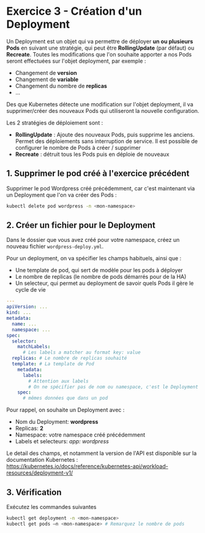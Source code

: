 # Exercice 3 - Création d'un Deployment

Un Deployment est un objet qui va permettre de déployer **un ou plusieurs Pods** en suivant une stratégie, qui peut être **RollingUpdate** (par défaut) ou **Recreate**. Toutes les modifications que l'on souhaite apporter a nos Pods seront effectuées sur l'objet deployment, par exemple :
* Changement de **version**
* Changement de **variable**
* Changement du nombre de **replicas**
* ...

Des que Kubernetes détecte une modification sur l'objet deployment, il va supprimer/créer des nouveaux Pods qui utiliseront la nouvelle configuration.

Les 2 stratégies de déploiement sont :
* **RollingUpdate** : Ajoute des nouveaux Pods, puis supprime les anciens. Permet des déploiements sans interruption de service. Il est possible de configurer le nombre de Pods à créer / supprimer
* **Recreate** : détruit tous les Pods puis en déploie de nouveaux

## 1. Supprimer le pod créé à l'exercice précédent

Supprimer le pod Wordpress créé précédemment, car c'est maintenant via un Deployment que l'on va créer des Pods :

```bash
kubectl delete pod wordpress -n <mon-namespace>
```

## 2. Créer un fichier pour le Deployment

Dans le dossier que vous avez créé pour votre namespace, créez un nouveau fichier `wordpress-deploy.yml`.

Pour un deployment, on va spécifier les champs habituels, ainsi que :
* Une template de pod, qui sert de modèle pour les pods à déployer
* Le nombre de replicas (le nombre de pods démarrés pour de la HA)
* Un selecteur, qui permet au deployment de savoir quels Pods il gère le cycle de vie

```yaml
---
apiVersion: ...
kind: ...
metadata:
  name: ...
  namespace: ...
spec:
  selector:
    matchLabels:
      # Les labels a matcher au format key: value
  replicas: # Le nombre de replicas souhaité
  template: # La template de Pod
    metadata:
      labels:
        # Attention aux labels
        # On ne spécifier pas de nom ou namespace, c'est le Deployment qui gère
    spec:
      # mêmes données que dans un pod
```

Pour rappel, on souhaite un Deployment avec :
* Nom du Deployment: **wordpress**
* Replicas: **2**
* Namespace: votre namespace créé précédemment
* Labels et selecteurs: *app: wordpress*

Le detail des champs, et notamment la version de l'API est disponible sur la documentation Kubernetes : https://kubernetes.io/docs/reference/kubernetes-api/workload-resources/deployment-v1/

## 3. Vérification

Exécutez les commandes suivantes

```bash
kubectl get deployment -n <mon-namespace>
kubectl get pods –n <mon-namespace> # Remarquez le nombre de pods
```
